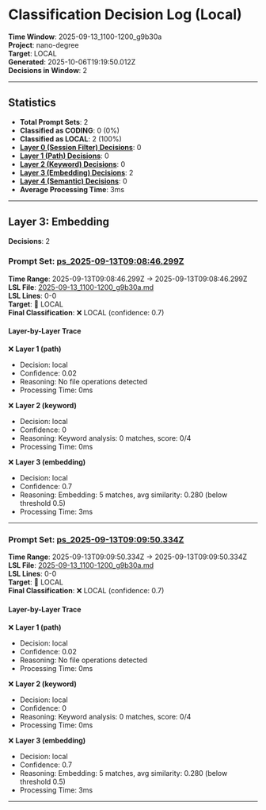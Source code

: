 # Classification Decision Log (Local)

**Time Window**: 2025-09-13_1100-1200_g9b30a<br>
**Project**: nano-degree<br>
**Target**: LOCAL<br>
**Generated**: 2025-10-06T19:19:50.012Z<br>
**Decisions in Window**: 2

---

## Statistics

- **Total Prompt Sets**: 2
- **Classified as CODING**: 0 (0%)
- **Classified as LOCAL**: 2 (100%)
- **[Layer 0 (Session Filter) Decisions](#layer-0-session-filter)**: 0
- **[Layer 1 (Path) Decisions](#layer-1-path)**: 0
- **[Layer 2 (Keyword) Decisions](#layer-2-keyword)**: 0
- **[Layer 3 (Embedding) Decisions](#layer-3-embedding)**: 2
- **[Layer 4 (Semantic) Decisions](#layer-4-semantic)**: 0
- **Average Processing Time**: 3ms

---

## Layer 3: Embedding

**Decisions**: 2

### Prompt Set: [ps_2025-09-13T09:08:46.299Z](../../history/2025-09-13_1100-1200_g9b30a.md#ps_2025-09-13T09:08:46.299Z)

**Time Range**: 2025-09-13T09:08:46.299Z → 2025-09-13T09:08:46.299Z<br>
**LSL File**: [2025-09-13_1100-1200_g9b30a.md](../../history/2025-09-13_1100-1200_g9b30a.md#ps_2025-09-13T09:08:46.299Z)<br>
**LSL Lines**: 0-0<br>
**Target**: 📍 LOCAL<br>
**Final Classification**: ❌ LOCAL (confidence: 0.7)

#### Layer-by-Layer Trace

❌ **Layer 1 (path)**
- Decision: local
- Confidence: 0.02
- Reasoning: No file operations detected
- Processing Time: 0ms

❌ **Layer 2 (keyword)**
- Decision: local
- Confidence: 0
- Reasoning: Keyword analysis: 0 matches, score: 0/4
- Processing Time: 0ms

❌ **Layer 3 (embedding)**
- Decision: local
- Confidence: 0.7
- Reasoning: Embedding: 5 matches, avg similarity: 0.280 (below threshold 0.5)
- Processing Time: 3ms

---

### Prompt Set: [ps_2025-09-13T09:09:50.334Z](../../history/2025-09-13_1100-1200_g9b30a.md#ps_2025-09-13T09:09:50.334Z)

**Time Range**: 2025-09-13T09:09:50.334Z → 2025-09-13T09:09:50.334Z<br>
**LSL File**: [2025-09-13_1100-1200_g9b30a.md](../../history/2025-09-13_1100-1200_g9b30a.md#ps_2025-09-13T09:09:50.334Z)<br>
**LSL Lines**: 0-0<br>
**Target**: 📍 LOCAL<br>
**Final Classification**: ❌ LOCAL (confidence: 0.7)

#### Layer-by-Layer Trace

❌ **Layer 1 (path)**
- Decision: local
- Confidence: 0.02
- Reasoning: No file operations detected
- Processing Time: 0ms

❌ **Layer 2 (keyword)**
- Decision: local
- Confidence: 0
- Reasoning: Keyword analysis: 0 matches, score: 0/4
- Processing Time: 0ms

❌ **Layer 3 (embedding)**
- Decision: local
- Confidence: 0.7
- Reasoning: Embedding: 5 matches, avg similarity: 0.280 (below threshold 0.5)
- Processing Time: 3ms

---

